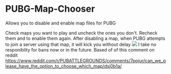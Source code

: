 # PUBG-Map-Chooser
Allows you to disable and enable map files for PUBG

Check maps you want to play and uncheck the ones you don't. Recheck them and to enable them again.
After disabling a map, when PUBG attempts to join a server using that map, it will kick you without delay
![](https://i.imgur.com/RINUmrM.png)
I take no responiblity for bans now or in the future.
Based of of this comment on reddit 
https://www.reddit.com/r/PUBATTLEGROUNDS/comments/7ppjur/can_we_please_have_the_option_to_choose_which_map/dsj0b1a/
